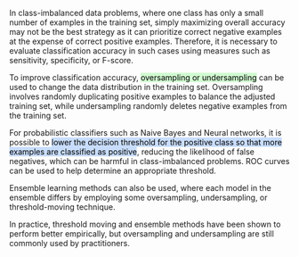   
In class-imbalanced data problems, where one class has only a small number of examples in the training set, simply maximizing overall accuracy may not be the best strategy as it can prioritize correct negative examples at the expense of correct positive examples. Therefore, it is necessary to evaluate classification accuracy in such cases using measures such as sensitivity, specificity, or F-score.

To improve classification accuracy, <mark style="background: #BBFABBA6;">oversampling or undersampling</mark> can be used to change the data distribution in the training set. Oversampling involves randomly duplicating positive examples to balance the adjusted training set, while undersampling randomly deletes negative examples from the training set.

For probabilistic classifiers such as Naive Bayes and Neural networks, it is possible to <mark style="background: #ADCCFFA6;">lower the decision threshold for the positive class so that more examples are classified as positive</mark>, reducing the likelihood of false negatives, which can be harmful in class-imbalanced problems. ROC curves can be used to help determine an appropriate threshold.

Ensemble learning methods can also be used, where each model in the ensemble differs by employing some oversampling, undersampling, or threshold-moving technique.

In practice, threshold moving and ensemble methods have been shown to perform better empirically, but oversampling and undersampling are still commonly used by practitioners.